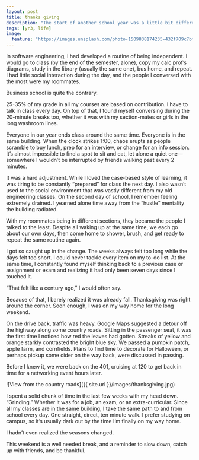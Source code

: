 ```yaml
---
layout: post
title: thanks giving
description: "The start of another school year was a little bit different this time around."
tags: [yr3, life]
image:
  feature: "https://images.unsplash.com/photo-1509838174235-432f709c7bfd?ixlib=rb-1.2.1&ixid=eyJhcHBfaWQiOjEyMDd9&auto=format&fit=crop&w=2850&q=80"
---
```


In software engineering, I had developed a routine of being independent. I would go to class (by the end of the semester, alone), copy my calc prof’s diagrams, study in the library (usually the same one), bus home, and repeat. I had little social interaction during the day, and the people I conversed with the most were my roommates.

Business school is quite the contrary.

25-35% of my grade in all my courses are based on contribution. I have to talk in class every day. On top of that, I found myself conversing during the 20-minute breaks too, whether it was with my section-mates or girls in the long washroom lines.

Everyone in our year ends class around the same time. Everyone is in the same building. When the clock strikes 1:00, chaos erupts as people scramble to buy lunch, prep for an interview, or change for an info session. It’s almost impossible to find a spot to sit and eat, let alone a quiet one—somewhere I wouldn’t be interrupted by friends walking past every 2 minutes.

It was a hard adjustment. While I loved the case-based style of learning, it was tiring to be constantly “prepared” for class the next day. I also wasn’t used to the social environment that was vastly different from my old engineering classes. On the second day of school, I remember feeling extremely drained. I yearned alone time away from the “hustle” mentality the building radiated.

With my roommates being in different sections, they became the people I talked to the least. Despite all waking up at the same time, we each go about our own days, then come home to shower, brush, and get ready to repeat the same routine again.

I got so caught up in the change. The weeks always felt too long while the days felt too short. I could never tackle every item on my to-do list. At the same time, I constantly found myself thinking back to a previous case or assignment or exam and realizing it had only been seven days since I touched it.

“That felt like a century ago,” I would often say.

Because of that, I barely realized it was already fall. Thanksgiving was right around the corner. Soon enough, I was on my way home for the long weekend.

On the drive back, traffic was heavy. Google Maps suggested a detour off the highway along some country roads. Sitting in the passenger seat, it was the first time I noticed how red the leaves had gotten. Streaks of yellow and orange starkly contrasted the bright blue sky. We passed a pumpkin patch, apple farm, and cornfields. Plans to find time to decorate for Halloween, or perhaps pickup some cider on the way back, were discussed in passing.

Before I knew it, we were back on the 401, cruising at 120 to get back in time for a networking event hours later.

 ![View from the country roads]({{ site.url }}/images/thanksgiving.jpg)

 I spent a solid chunk of time in the last few weeks with my head down. “Grinding.” Whether it was for a job, an exam, or an extra-curricular. Since all my classes are in the same building, I take the same path to and from school every day. One straight, direct, ten minute walk. I prefer studying on campus, so it’s usually dark out by the time I’m finally on my way home.

I hadn’t even realized the seasons changed.

This weekend is a well needed break, and a reminder to slow down, catch up with friends, and be thankful.
